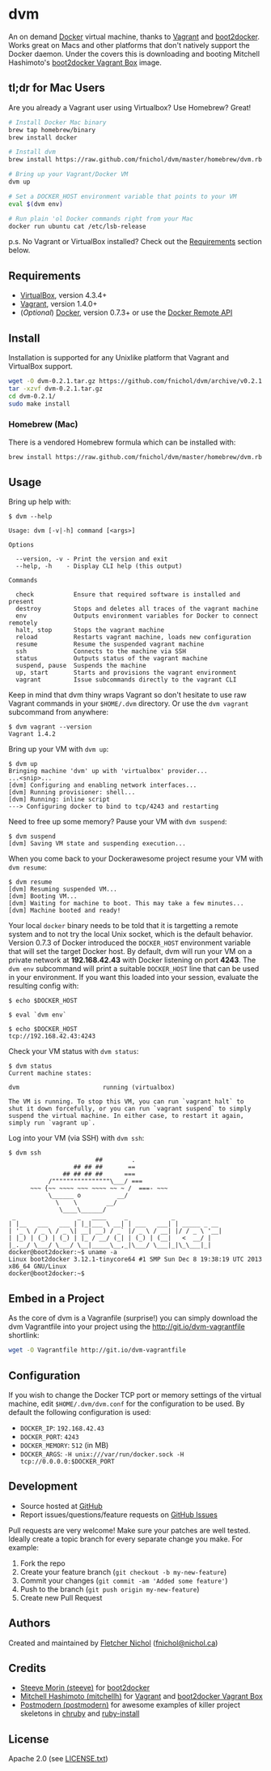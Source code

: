# dvm

An on demand [Docker][docker] virtual machine, thanks to [Vagrant][vagrant] and [boot2docker][boot2docker]. Works great on Macs and other platforms that don't natively support the Docker daemon. Under the covers this is downloading and booting Mitchell Hashimoto's [boot2docker Vagrant Box][boot2docker_vagrant_box] image.

## <a name="mac-tl-dr"></a> tl;dr for Mac Users

Are you already a Vagrant user using Virtualbox? Use Homebrew? Great!


```sh
# Install Docker Mac binary
brew tap homebrew/binary
brew install docker

# Install dvm
brew install https://raw.github.com/fnichol/dvm/master/homebrew/dvm.rb

# Bring up your Vagrant/Docker VM
dvm up

# Set a DOCKER_HOST environment variable that points to your VM
eval $(dvm env)

# Run plain 'ol Docker commands right from your Mac
docker run ubuntu cat /etc/lsb-release
```

p.s. No Vagrant or VirtualBox installed? Check out the [Requirements](#requirements) section below.

## <a name="requirements"></a> Requirements

* [VirtualBox][virtualbox_dl], version 4.3.4+
* [Vagrant][vagrant_dl], version 1.4.0+
* (*Optional*) [Docker][docker_dl], version 0.7.3+ or use the [Docker Remote API][docker_api]

## <a name="install"></a> Install

Installation is supported for any Unixlike platform that Vagrant and VirtualBox support.

```sh
wget -O dvm-0.2.1.tar.gz https://github.com/fnichol/dvm/archive/v0.2.1.tar.gz
tar -xzvf dvm-0.2.1.tar.gz
cd dvm-0.2.1/
sudo make install
```

### <a name="intsall-homebrew"></a> Homebrew (Mac)

There is a vendored Homebrew formula which can be installed with:

```sh
brew install https://raw.github.com/fnichol/dvm/master/homebrew/dvm.rb
```

## <a name="usage"></a> Usage

Bring up help with:

```
$ dvm --help

Usage: dvm [-v|-h] command [<args>]

Options

  --version, -v - Print the version and exit
  --help, -h    - Display CLI help (this output)

Commands

  check           Ensure that required software is installed and present
  destroy         Stops and deletes all traces of the vagrant machine
  env             Outputs environment variables for Docker to connect remotely
  halt, stop      Stops the vagrant machine
  reload          Restarts vagrant machine, loads new configuration
  resume          Resume the suspended vagrant machine
  ssh             Connects to the machine via SSH
  status          Outputs status of the vagrant machine
  suspend, pause  Suspends the machine
  up, start       Starts and provisions the vagrant environment
  vagrant         Issue subcommands directly to the vagrant CLI
```

Keep in mind that dvm thiny wraps Vagrant so don't hesitate to use raw Vagrant commands in your `$HOME/.dvm` directory. Or use the `dvm vagrant` subcommand from anywhere:

```
$ dvm vagrant --version
Vagrant 1.4.2
```

Bring up your VM with `dvm up`:

```
$ dvm up
Bringing machine 'dvm' up with 'virtualbox' provider...
...<snip>...
[dvm] Configuring and enabling network interfaces...
[dvm] Running provisioner: shell...
[dvm] Running: inline script
---> Configuring docker to bind to tcp/4243 and restarting
```

Need to free up some memory? Pause your VM with `dvm suspend`:

```
$ dvm suspend
[dvm] Saving VM state and suspending execution...
```

When you come back to your Dockerawesome project resume your VM with `dvm resume`:

```
$ dvm resume
[dvm] Resuming suspended VM...
[dvm] Booting VM...
[dvm] Waiting for machine to boot. This may take a few minutes...
[dvm] Machine booted and ready!
```

Your local `docker` binary needs to be told that it is targetting a remote system and to not try the local Unix socket, which is the default behavior. Version 0.7.3 of Docker introduced the `DOCKER_HOST` environment variable that will set the target Docker host. By default, dvm will run your VM on a private network at **192.168.42.43** with Docker listening on port **4243**. The `dvm env` subcommand will print a suitable `DOCKER_HOST` line that can be used in your environment. If you want this loaded into your session, evaluate the resulting config with:

```
$ echo $DOCKER_HOST

$ eval `dvm env`

$ echo $DOCKER_HOST
tcp://192.168.42.43:4243
```

Check your VM status with `dvm status`:

```
$ dvm status
Current machine states:

dvm                       running (virtualbox)

The VM is running. To stop this VM, you can run `vagrant halt` to
shut it down forcefully, or you can run `vagrant suspend` to simply
suspend the virtual machine. In either case, to restart it again,
simply run `vagrant up`.
```

Log into your VM (via SSH) with `dvm ssh`:

```
$ dvm ssh
                        ##        .
                  ## ## ##       ==
               ## ## ## ##      ===
           /""""""""""""""""\___/ ===
      ~~~ {~~ ~~~~ ~~~ ~~~~ ~~ ~ /  ===- ~~~
           \______ o          __/
             \    \        __/
              \____\______/
 _                 _   ____     _            _
| |__   ___   ___ | |_|___ \ __| | ___   ___| | _____ _ __
| '_ \ / _ \ / _ \| __| __) / _` |/ _ \ / __| |/ / _ \ '__|
| |_) | (_) | (_) | |_ / __/ (_| | (_) | (__|   <  __/ |
|_.__/ \___/ \___/ \__|_____\__,_|\___/ \___|_|\_\___|_|
docker@boot2docker:~$ uname -a
Linux boot2docker 3.12.1-tinycore64 #1 SMP Sun Dec 8 19:38:19 UTC 2013 x86_64 GNU/Linux
docker@boot2docker:~$
```

## <a name="usage-embedded"></a> Embed in a Project

As the core of dvm is a Vagranfile (surprise!) you can simply download the dvm Vagrantfile into your project using the http://git.io/dvm-vagrantfile shortlink:

```sh
wget -O Vagrantfile http://git.io/dvm-vagrantfile
```

## <a name="configuration"></a> Configuration

If you wish to change the Docker TCP port or memory settings of the virtual machine, edit `$HOME/.dvm/dvm.conf` for the configuration to be used. By default the following configuration is used:

* `DOCKER_IP`: `192.168.42.43`
* `DOCKER_PORT`: `4243`
* `DOCKER_MEMORY`: `512` (in MB)
* `DOCKER_ARGS`: `-H unix:///var/run/docker.sock -H tcp://0.0.0.0:$DOCKER_PORT`

## <a name="development"></a> Development

* Source hosted at [GitHub][repo]
* Report issues/questions/feature requests on [GitHub Issues][issues]

Pull requests are very welcome! Make sure your patches are well tested.
Ideally create a topic branch for every separate change you make. For
example:

1. Fork the repo
2. Create your feature branch (`git checkout -b my-new-feature`)
3. Commit your changes (`git commit -am 'Added some feature'`)
4. Push to the branch (`git push origin my-new-feature`)
5. Create new Pull Request

## <a name="authors"></a> Authors

Created and maintained by [Fletcher Nichol][fnichol] (<fnichol@nichol.ca>)

## <a name="credits"></a> Credits

* [Steeve Morin (steeve)](https://github.com/steeve) for [boot2docker][boot2docker]
* [Mitchell Hashimoto (mitchellh)](https://github.com/mitchellh) for [Vagrant][vagrant] and [boot2docker Vagrant Box][boot2docker_vagrant_box]
* [Postmodern (postmodern)](https://github.com/postmodern) for awesome examples of killer project skeletons in [chruby](https://github.com/postmodern/chruby) and [ruby-install](https://github.com/postmodern/ruby-install)

## <a name="license"></a> License

Apache 2.0 (see [LICENSE.txt][license])

[license]:      https://github.com/fnichol/dvm/blob/master/LICENSE.txt
[fnichol]:      https://github.com/fnichol
[repo]:         https://github.com/fnichol/dvm
[issues]:       https://github.com/fnichol/dvm/issues

[docker]:         http://www.docker.io/
[docker_api]:     http://docs.docker.io/en/latest/api/docker_remote_api/
[docker_dl]:      http://docs.docker.io/en/latest/installation/
[vagrant]:        http://www.vagrantup.com/
[vagrant_dl]:     http://www.vagrantup.com/downloads.html
[virtualbox_dl]:  https://www.virtualbox.org/wiki/Downloads
[boot2docker]:    https://github.com/steeve/boot2docker
[boot2docker_vagrant_box]: https://github.com/mitchellh/boot2docker-vagrant-box
